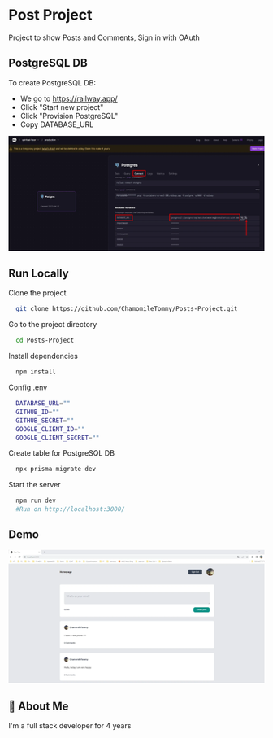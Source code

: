 
# Post Project

Project to show Posts and Comments, Sign in with OAuth


## PostgreSQL DB

To create PostgreSQL DB:
- We go to https://railway.app/ 
- Click "Start new project"
- Click "Provision PostgreSQL"
- Copy DATABASE_URL

![My Image](PostgreSQL.png)

## Run Locally

Clone the project

```bash
  git clone https://github.com/ChamomileTommy/Posts-Project.git
```

Go to the project directory

```bash
  cd Posts-Project
```

Install dependencies

```bash
  npm install
```

Config .env

```bash
  DATABASE_URL=""
  GITHUB_ID=""
  GITHUB_SECRET=""
  GOOGLE_CLIENT_ID=""
  GOOGLE_CLIENT_SECRET=""
```

Create table for PostgreSQL DB

```bash
  npx prisma migrate dev
```

Start the server

```bash
  npm run dev
  #Run on http://localhost:3000/
```


## Demo

![My Image](demo.png)

## 🚀 About Me
I'm a full stack developer for 4 years
